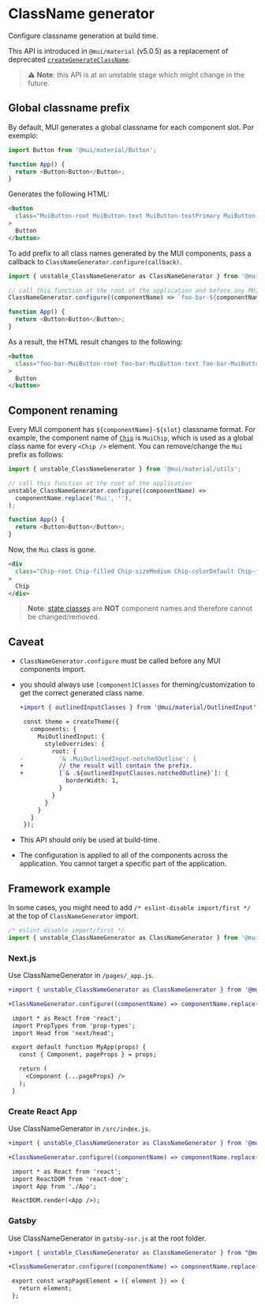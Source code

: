 # ClassName generator

<p class="description">Configure classname generation at build time.</p>

This API is introduced in `@mui/material` (v5.0.5) as a replacement of deprecated [`createGenerateClassName`](/styles/api/#creategenerateclassname-options-class-name-generator).

> ⚠️ **Note**: this API is at an unstable stage which might change in the future.

## Global classname prefix

By default, MUI generates a global classname for each component slot. Por exemplo:

```js
import Button from '@mui/material/Button';

function App() {
  return <Button>Button</Button>;
}
```

Generates the following HTML:

```html
<button
  class="MuiButton-root MuiButton-text MuiButton-textPrimary MuiButton-sizeMedium MuiButton-textSizeMedium MuiButtonBase-root css-1ujsas3"
>
  Button
</button>
```

To add prefix to all class names generated by the MUI components, pass a callback to `ClassNameGenerator.configure(callback)`.

```js
import { unstable_ClassNameGenerator as ClassNameGenerator } from '@mui/material/utils';

// call this function at the root of the application and before any MUI components import
ClassNameGenerator.configure((componentName) => `foo-bar-${componentName}`);

function App() {
  return <Button>Button</Button>;
}
```

As a result, the HTML result changes to the following:

```html
<button
  class="foo-bar-MuiButton-root foo-bar-MuiButton-text foo-bar-MuiButton-textPrimary foo-bar-MuiButton-sizeMedium foo-bar-MuiButton-textSizeMedium foo-bar-MuiButtonBase-root css-1ujsas3"
>
  Button
</button>
```

## Component renaming

Every MUI component has `${componentName}-${slot}` classname format. For example, the component name of [`Chip`](/components/chips/) is `MuiChip`, which is used as a global class name for every `<Chip />` element. You can remove/change the `Mui` prefix as follows:

```js
import { unstable_ClassNameGenerator } from '@mui/material/utils';

// call this function at the root of the application
unstable_ClassNameGenerator.configure((componentName) =>
  componentName.replace('Mui', ''),
);

function App() {
  return <Button>Button</Button>;
}
```

Now, the `Mui` class is gone.

```html
<div
  class="Chip-root Chip-filled Chip-sizeMedium Chip-colorDefault Chip-filledDefault css-mttbc0"
>
  Chip
</div>
```

> **Note**: [state classes](/customization/how-to-customize/#state-classes) are **NOT** component names and therefore cannot be changed/removed.

## Caveat

- `ClassNameGenerator.configure` must be called before any MUI components import.
- you should always use `[component]Classes` for theming/customization to get the correct generated class name.

  ```diff
  +import { outlinedInputClasses } from '@mui/material/OutlinedInput';

   const theme = createTheme({
     components: {
       MuiOutlinedInput: {
         styleOverrides: {
           root: {
  -          '& .MuiOutlinedInput-notchedOutline': {
  +          // the result will contain the prefix.
  +          [`& .${outlinedInputClasses.notchedOutline}`]: {
               borderWidth: 1,
             }
           }
         }
       }
     }
   });
  ```

- This API should only be used at build-time.
- The configuration is applied to all of the components across the application. You cannot target a specific part of the application.

## Framework example

In some cases, you might need to add `/* eslint-disable import/first */` at the top of `ClassNameGenerator` import.

```js
/* eslint-disable import/first */
import { unstable_ClassNameGenerator as ClassNameGenerator } from '@mui/material/utils';
```

### Next.js

Use ClassNameGenerator in `/pages/_app.js`.

```diff
+import { unstable_ClassNameGenerator as ClassNameGenerator } from '@mui/material/utils';

+ClassNameGenerator.configure((componentName) => componentName.replace('Mui', ''));

 import * as React from 'react';
 import PropTypes from 'prop-types';
 import Head from 'next/head';

 export default function MyApp(props) {
   const { Component, pageProps } = props;

   return (
     <Component {...pageProps} />
   );
 }
```

### Create React App

Use ClassNameGenerator in `/src/index.js`.

```diff
+import { unstable_ClassNameGenerator as ClassNameGenerator } from '@mui/material/utils';

+ClassNameGenerator.configure((componentName) => componentName.replace('Mui', ''));

 import * as React from 'react';
 import ReactDOM from 'react-dom';
 import App from './App';

 ReactDOM.render(<App />);
```

### Gatsby

Use ClassNameGenerator in `gatsby-ssr.js` at the root folder.

```diff
+import { unstable_ClassNameGenerator as ClassNameGenerator } from "@mui/material/utils";

+ClassNameGenerator.configure((componentName) => componentName.replace('Mui', ''));

 export const wrapPageElement = ({ element }) => {
   return element;
 };
```
